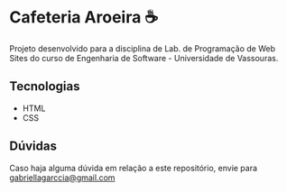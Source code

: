 # Cafeteria Aroeira :coffee:
Projeto desenvolvido para a disciplina de Lab. de Programação de Web Sites do curso de Engenharia de Software - Universidade de Vassouras.

## Tecnologias
- HTML
- CSS

## Dúvidas
Caso haja alguma dúvida em relação a este repositório, envie para gabriellagarccia@gmail.com
